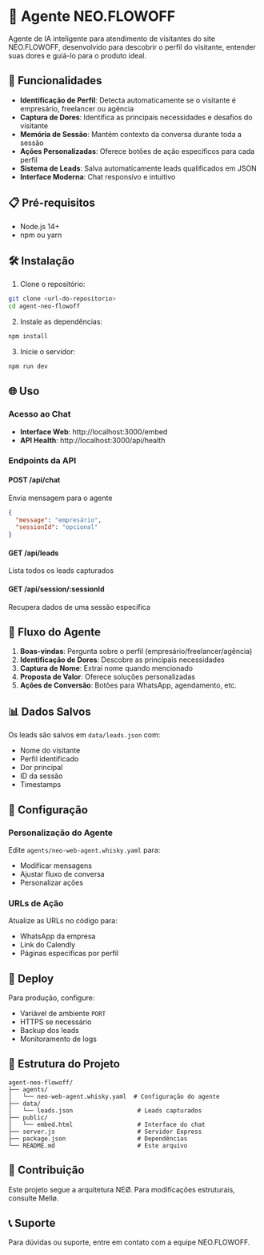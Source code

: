 # 🤖 Agente NEO.FLOWOFF

Agente de IA inteligente para atendimento de visitantes do site NEO.FLOWOFF, desenvolvido para descobrir o perfil do visitante, entender suas dores e guiá-lo para o produto ideal.

## 🚀 Funcionalidades

- **Identificação de Perfil**: Detecta automaticamente se o visitante é empresário, freelancer ou agência
- **Captura de Dores**: Identifica as principais necessidades e desafios do visitante
- **Memória de Sessão**: Mantém contexto da conversa durante toda a sessão
- **Ações Personalizadas**: Oferece botões de ação específicos para cada perfil
- **Sistema de Leads**: Salva automaticamente leads qualificados em JSON
- **Interface Moderna**: Chat responsivo e intuitivo

## 📋 Pré-requisitos

- Node.js 14+ 
- npm ou yarn

## 🛠️ Instalação

1. Clone o repositório:
```bash
git clone <url-do-repositorio>
cd agent-neo-flowoff
```

2. Instale as dependências:
```bash
npm install
```

3. Inicie o servidor:
```bash
npm run dev
```

## 🌐 Uso

### Acesso ao Chat
- **Interface Web**: http://localhost:3000/embed
- **API Health**: http://localhost:3000/api/health

### Endpoints da API

#### POST /api/chat
Envia mensagem para o agente
```json
{
  "message": "empresário",
  "sessionId": "opcional"
}
```

#### GET /api/leads
Lista todos os leads capturados

#### GET /api/session/:sessionId
Recupera dados de uma sessão específica

## 🎯 Fluxo do Agente

1. **Boas-vindas**: Pergunta sobre o perfil (empresário/freelancer/agência)
2. **Identificação de Dores**: Descobre as principais necessidades
3. **Captura de Nome**: Extrai nome quando mencionado
4. **Proposta de Valor**: Oferece soluções personalizadas
5. **Ações de Conversão**: Botões para WhatsApp, agendamento, etc.

## 📊 Dados Salvos

Os leads são salvos em `data/leads.json` com:
- Nome do visitante
- Perfil identificado
- Dor principal
- ID da sessão
- Timestamps

## 🔧 Configuração

### Personalização do Agente
Edite `agents/neo-web-agent.whisky.yaml` para:
- Modificar mensagens
- Ajustar fluxo de conversa
- Personalizar ações

### URLs de Ação
Atualize as URLs no código para:
- WhatsApp da empresa
- Link do Calendly
- Páginas específicas por perfil

## 🚀 Deploy

Para produção, configure:
- Variável de ambiente `PORT`
- HTTPS se necessário
- Backup dos leads
- Monitoramento de logs

## 📝 Estrutura do Projeto

```
agent-neo-flowoff/
├── agents/
│   └── neo-web-agent.whisky.yaml  # Configuração do agente
├── data/
│   └── leads.json                  # Leads capturados
├── public/
│   └── embed.html                  # Interface do chat
├── server.js                       # Servidor Express
├── package.json                    # Dependências
└── README.md                       # Este arquivo
```

## 🤝 Contribuição

Este projeto segue a arquitetura NEØ. Para modificações estruturais, consulte Mellø.

## 📞 Suporte

Para dúvidas ou suporte, entre em contato com a equipe NEO.FLOWOFF.
